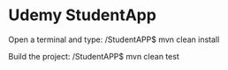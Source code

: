 # Udemy StudentApp
Open a terminal and type:
/StudentAPP$ mvn clean install

Build the project:
/StudentAPP$ mvn clean test